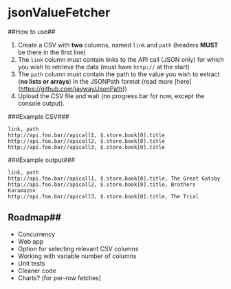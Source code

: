 # jsonValueFetcher

##How to use##
1. Create a CSV with **two** columns, named `link` and `path` (headers **MUST** be there in the first line)
2. The `link` column must contain links to the API call (JSON only) for which you wish to retrieve the data (must have `http://` at the start)
3. The `path` column must contain the path to the value you wish to extract (**no lists or arrays**) in the JSONPath format (read more [here] (https://github.com/jayway/JsonPath))
4. Upload the CSV file and wait (no progress bar for now, except the console output).

###Example CSV###
```
link, path
http://api.foo.bar//apicall1, $.store.book[0].title
http://api.foo.bar//apicall2, $.store.book[0].title
http://api.foo.bar//apicall3, $.store.book[0].title
```

###Example output###
```
link, path
http://api.foo.bar//apicall1, $.store.book[0].title, The Great Gatsby
http://api.foo.bar//apicall2, $.store.book[0].title, Brothers Karamazov
http://api.foo.bar//apicall3, $.store.book[0].title, The Trial
```

## Roadmap##

- Concurrency
- Web app
- Option for selecting relevant CSV columns
- Working with variable number of columns
- Unit tests
- Cleaner code
- Charts? (for per-row fetches)


